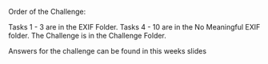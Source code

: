 Order of the Challenge:

Tasks 1 - 3 are in the EXIF Folder.
Tasks 4 - 10 are in the No Meaningful EXIF folder.
The Challenge is in the Challenge Folder.

Answers for the challenge can be found in this weeks slides
